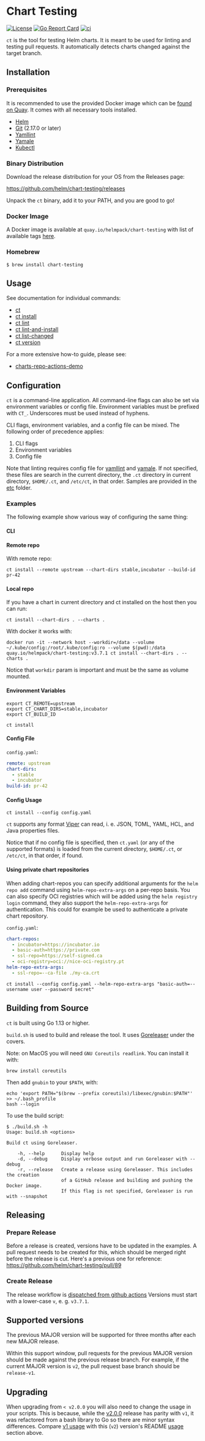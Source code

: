 # Chart Testing

[![License](https://img.shields.io/badge/License-Apache%202.0-blue.svg)](https://opensource.org/licenses/Apache-2.0)
[![Go Report Card](https://goreportcard.com/badge/github.com/helm/chart-testing)](https://goreportcard.com/report/github.com/helm/chart-testing)
[![ci](https://github.com/helm/chart-testing/workflows/ci/badge.svg)](https://github.com/helm/chart-testing/actions/workflows/ci.yaml)

`ct` is the tool for testing Helm charts.
It is meant to be used for linting and testing pull requests.
It automatically detects charts changed against the target branch.

## Installation

### Prerequisites

It is recommended to use the provided Docker image which can be [found on Quay](https://quay.io/repository/helmpack/chart-testing).
It comes with all necessary tools installed.

* [Helm](http://helm.sh)
* [Git](https://git-scm.com) (2.17.0 or later)
* [Yamllint](https://github.com/adrienverge/yamllint)
* [Yamale](https://github.com/23andMe/Yamale)
* [Kubectl](https://kubernetes.io/docs/reference/kubectl/overview/)

### Binary Distribution

Download the release distribution for your OS from the Releases page:

https://github.com/helm/chart-testing/releases

Unpack the `ct` binary, add it to your PATH, and you are good to go!

### Docker Image

A Docker image is available at `quay.io/helmpack/chart-testing` with list of
available tags [here](https://quay.io/repository/helmpack/chart-testing?tab=tags).

### Homebrew

```console
$ brew install chart-testing
```

## Usage

See documentation for individual commands:

* [ct](doc/ct.md)
* [ct install](doc/ct_install.md)
* [ct lint](doc/ct_lint.md)
* [ct lint-and-install](doc/ct_lint-and-install.md)
* [ct list-changed](doc/ct_list-changed.md)
* [ct version](doc/ct_version.md)

For a more extensive how-to guide, please see:

* [charts-repo-actions-demo](https://github.com/helm/charts-repo-actions-demo)

## Configuration

`ct` is a command-line application.
All command-line flags can also be set via environment variables or config file.
Environment variables must be prefixed with `CT_`.
Underscores must be used instead of hyphens.

CLI flags, environment variables, and a config file can be mixed.
The following order of precedence applies:

1. CLI flags
1. Environment variables
1. Config file

Note that linting requires config file for [yamllint](https://github.com/adrienverge/yamllint) and [yamale](https://github.com/23andMe/Yamale).
If not specified, these files are search in the current directory, the `.ct` directory in current directory, `$HOME/.ct`, and `/etc/ct`, in that order.
Samples are provided in the [etc](etc) folder.

### Examples

The following example show various way of configuring the same thing:

#### CLI

#### Remote repo

With remote repo:

    ct install --remote upstream --chart-dirs stable,incubator --build-id pr-42

#### Local repo

If you have a chart in current directory and ct installed on the host then you can run:

    ct install --chart-dirs . --charts .

With docker it works with:

    docker run -it --network host --workdir=/data --volume ~/.kube/config:/root/.kube/config:ro --volume $(pwd):/data quay.io/helmpack/chart-testing:v3.7.1 ct install --chart-dirs . --charts .

Notice that `workdir` param is important and must be the same as volume mounted.


#### Environment Variables

    export CT_REMOTE=upstream
    export CT_CHART_DIRS=stable,incubator
    export CT_BUILD_ID

    ct install

#### Config File

`config.yaml`:

```yaml
remote: upstream
chart-dirs:
  - stable
  - incubator
build-id: pr-42
```

#### Config Usage

    ct install --config config.yaml


`ct` supports any format [Viper](https://github.com/spf13/viper) can read, i. e. JSON, TOML, YAML, HCL, and Java properties files.

Notice that if no config file is specified, then `ct.yaml` (or any of the supported formats) is loaded from the current directory, `$HOME/.ct`, or `/etc/ct`, in that order, if found.


#### Using private chart repositories

When adding chart-repos you can specify additional arguments for the `helm repo add` command using `helm-repo-extra-args` on a per-repo basis.
You can also specify OCI registries which will be added using the `helm registry login` command, they also support the `helm-repo-extra-args` for authentication.
This could for example be used to authenticate a private chart repository.

`config.yaml`:

```yaml
chart-repos:
  - incubator=https://incubator.io
  - basic-auth=https://private.com
  - ssl-repo=https://self-signed.ca
  - oci-registry=oci://nice-oci-registry.pt
helm-repo-extra-args:
  - ssl-repo=--ca-file ./my-ca.crt
```

    ct install --config config.yaml --helm-repo-extra-args "basic-auth=--username user --password secret"

## Building from Source

`ct` is built using Go 1.13 or higher.

`build.sh` is used to build and release the tool.
It uses [Goreleaser](https://goreleaser.com/) under the covers.

Note: on MacOS you will need `GNU Coreutils readlink`.
You can install it with:

```console
brew install coreutils
```

Then add `gnubin` to your `$PATH`, with:

```console
echo 'export PATH="$(brew --prefix coreutils)/libexec/gnubin:$PATH"' >> ~/.bash_profile
bash --login
```

To use the build script:

```console
$ ./build.sh -h
Usage: build.sh <options>

Build ct using Goreleaser.

    -h, --help      Display help
    -d, --debug     Display verbose output and run Goreleaser with --debug
    -r, --release   Create a release using Goreleaser. This includes the creation
                    of a GitHub release and building and pushing the Docker image.
                    If this flag is not specified, Goreleaser is run with --snapshot
```

## Releasing

### Prepare Release

Before a release is created, versions have to be updated in the examples.
A pull request needs to be created for this, which should be merged right before the release is cut.
Here's a previous one for reference: https://github.com/helm/chart-testing/pull/89

### Create Release

The release workflow is [dispatched from github actions](https://github.com/helm/chart-testing/actions)
Versions must start with a lower-case `v`, e. g. `v3.7.1`.

## Supported versions

The previous MAJOR version will be supported for three months after each new MAJOR release.

Within this support window, pull requests for the previous MAJOR version should be made against the previous release branch.
For example, if the current MAJOR version is `v2`, the pull request base branch should be `release-v1`.

## Upgrading

When upgrading from `< v2.0.0` you will also need to change the usage in your scripts.
This is because, while the [v2.0.0](https://github.com/helm/chart-testing/releases/tag/v2.0.0) release has parity with `v1`, it was refactored from a bash library to Go so there are minor syntax differences.
Compare [v1 usage](https://github.com/helm/chart-testing/tree/release-v1#usage) with this (`v2`) version's README [usage](#usage) section above.
